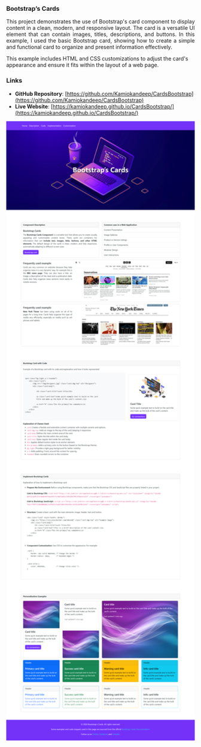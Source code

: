 &nbsp;

### Bootstrap’s Cards

<p align="justify">
This project demonstrates the use of Bootstrap's card component to display content in a clean, modern, and responsive layout. The card is a versatile UI element that can contain images, titles, descriptions, and buttons. In this example, I used the basic Bootstrap card, showing how to create a simple and functional card to organize and present information effectively.

This example includes HTML and CSS customizations to adjust the card's appearance and ensure it fits within the layout of a web page.
</p>

### Links
- **GitHub Repository**: [https://github.com/Kamiokandeep/CardsBootstrap](https://github.com/Kamiokandeep/CardsBootstrap)
- **Live Website**: [https://kamiokandeep.github.io/CardsBootstrap/](https://kamiokandeep.github.io/CardsBootstrap/)

<p align="center"><a><img src="img/screencapture.png" alt="Screencapture" width="2000px"></a></p>
